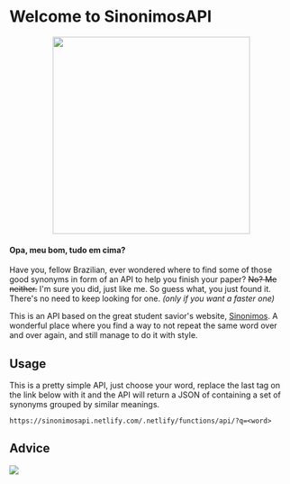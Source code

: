 
# Welcome to SinonimosAPI 
<a align="center" target="_blank">
 <p>
  <img src="https://i.imgur.com/K3wvK7Z.png" width="350">
 </p>
</a>

#### Opa, meu bom, tudo em cima?
Have you, fellow Brazilian, ever wondered where to find some of those good synonyms in form of an API to help you finish your paper? ~~No? Me neither.~~ I'm sure you did, just like me.
So guess what, you just found it. There's no need to keep looking for one. *(only if you want a faster one)*

This is an API based on the great student savior's website, [Sinonimos](https://www.sinonimos.com.br/). A wonderful place where you find a way to not repeat the same word over and over again, and still manage to do it with style.



## Usage
This is a pretty simple API, just choose your word, replace the last tag on the link below with it and the API will return a JSON of containing a set of synonyms grouped by similar meanings.

	https://sinonimosapi.netlify.com/.netlify/functions/api/?q=<word>


## Advice 

![](https://en.meming.world/images/en/thumb/b/be/But_It%27s_Honest_Work.jpg/300px-But_It%27s_Honest_Work.jpg)
